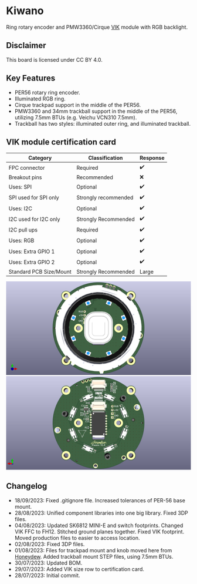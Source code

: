 # Kiwano
Ring rotary encoder and PMW3360/Cirque [VIK](https://github.com/sadekbaroudi/vik) module with RGB backlight.

## Disclaimer
This board is licensed under CC BY 4.0.

## Key Features
* PER56 rotary ring encoder.
* Illuminated RGB ring.
* Cirque trackpad support in the middle of the PER56.
* PMW3360 and 34mm trackball support in the middle of the PER56, utilizing 7.5mm BTUs (e.g. Veichu VCN310 7.5mm).
* Trackball has two styles: illuminated outer ring, and illuminated trackball.

## VIK module certification card

| Category                | Classification          | Response           |
| ----------------------- | ----------------------- | ------------------ |
| FPC connector           | Required                | :heavy_check_mark: |
| Breakout pins           | Recommended             | :x:                |
| Uses: SPI               | Optional                | :heavy_check_mark: |
| SPI used for SPI only   | Strongly recommended    | :heavy_check_mark: |
| Uses: I2C               | Optional                | :heavy_check_mark: |
| I2C used for I2C only   | Strongly Recommended    | :heavy_check_mark: |
| I2C pull ups            | Required                | :heavy_check_mark: |
| Uses: RGB               | Optional                | :heavy_check_mark: |
| Uses: Extra GPIO 1      | Optional                | :heavy_check_mark: |
| Uses: Extra GPIO 2      | Optional                | :heavy_check_mark: |
| Standard PCB Size/Mount | Strongly Recommended    | Large              |

![Render](Showcase/Render-F.png)
![Render](Showcase/Render-B.png)

## Changelog
* 18/09/2023: Fixed .gitignore file. Increased tolerances of PER-56 base mount.
* 28/08/2023: Unified component libraries into one big library. Fixed 3DP files.
* 04/08/2023: Updated SK6812 MINI-E and switch footprints. Changed VIK FFC to FH12. Stitched ground planes together. Fixed VIK footprint. Moved production files to easier to access location.
* 02/08/2023: Fixed 3DP files.
* 01/08/2023: Files for trackpad mount and knob moved here from [Honeydew](https://github.com/Ariamelon/Honeydew/). Added trackball mount STEP files, using 7.5mm BTUs.
* 30/07/2023: Updated BOM.
* 29/07/2023: Added VIK size row to certification card.
* 28/07/2023: Initial commit.